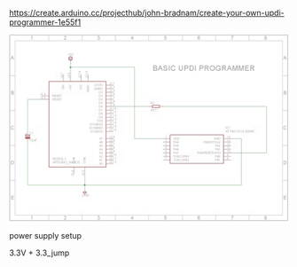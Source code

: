 

https://create.arduino.cc/projecthub/john-bradnam/create-your-own-updi-programmer-1e55f1

![](2022-10-15-18-38-28.png)


power supply setup 

3.3V + 3.3_jump

